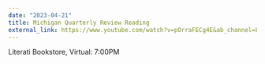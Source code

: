 ```yaml
---
date: "2023-04-21"
title: Michigan Quarterly Review Reading
external_link: https://www.youtube.com/watch?v=pOrraFECg4E&ab_channel=LiteratiBookstore
---
```


Literati Bookstore, Virtual: 7:00PM